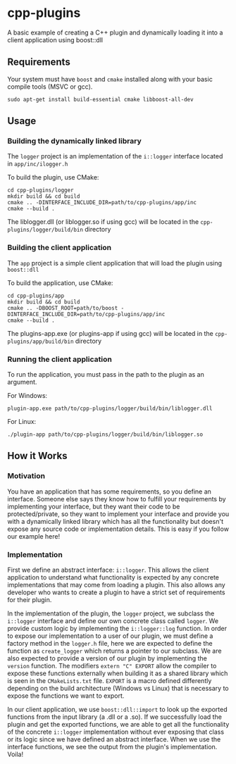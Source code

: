 # cpp-plugins
A basic example of creating a C++ plugin and dynamically loading it into a client application using boost::dll

## Requirements

Your system must have `boost` and `cmake` installed along with your basic compile tools (MSVC or gcc).

    sudo apt-get install build-essential cmake libboost-all-dev

## Usage

### Building the dynamically linked library

The `logger` project is an implementation of the `i::logger` interface located in `app/inc/ilogger.h`

To build the plugin, use CMake:

    cd cpp-plugins/logger
    mkdir build && cd build
    cmake .. -DINTERFACE_INCLUDE_DIR=path/to/cpp-plugins/app/inc
    cmake --build .

The liblogger.dll (or liblogger.so if using gcc) will be located in the `cpp-plugins/logger/build/bin` directory

### Building the client application

The `app` project is a simple client application that will load the plugin using `boost::dll`

To build the application, use CMake:

    cd cpp-plugins/app
    mkdir build && cd build
    cmake .. -DBOOST_ROOT=path/to/boost -DINTERFACE_INCLUDE_DIR=path/to/cpp-plugins/app/inc
    cmake --build .

The plugins-app.exe (or plugins-app if using gcc) will be located in the `cpp-plugins/app/build/bin` directory

### Running the client application

To run the application, you must pass in the path to the plugin as an argument. 

For Windows:

    plugin-app.exe path/to/cpp-plugins/logger/build/bin/liblogger.dll
    
For Linux:

    ./plugin-app path/to/cpp-plugins/logger/build/bin/liblogger.so
    
## How it Works

### Motivation

You have an application that has some requirements, so you define an interface. Someone else says they know how to fulfill your requirements by implementing your interface, but they want their code to be protected/private, so they want to implement your interface and provide you with a dynamically linked library which has all the functionality but doesn't expose any source code or implementation details. This is easy if you follow our example here!

### Implementation

First we define an abstract interface: `i::logger`. This allows the client application to understand what functionality is expected by any concrete implementations that may come from loading a plugin. This also allows any developer who wants to create a plugin to have a strict set of requirements for their plugin.

In the implementation of the plugin, the `logger` project, we subclass the `i::logger` interface and define our own concrete class called `logger`. We provide custom logic by implementing the `i::logger::log` function. In order to expose our implementation to a user of our plugin, we must define a factory method in the `logger.h` file, here we are expected to define the function as `create_logger` which returns a pointer to our subclass. We are also expected to provide a version of our plugin by implementing the `version` function. The modifiers `extern "C" EXPORT` allow the compiler to expose these functions externally when building it as a shared library which is seen in the `CMakeLists.txt` file. `EXPORT` is a macro defined differently depending on the build architecture (Windows vs Linux) that is necessary to expose the functions we want to export.

In our client application, we use `boost::dll::import` to look up the exported functions from the input library (a .dll or a .so). If we successfully load the plugin and get the exported functions, we are able to get all the functionality of the concrete `i::logger` implementation without ever exposing that class or its logic since we have defined an abstract interface. When we use the interface functions, we see the output from the plugin's implementation. Voila!
